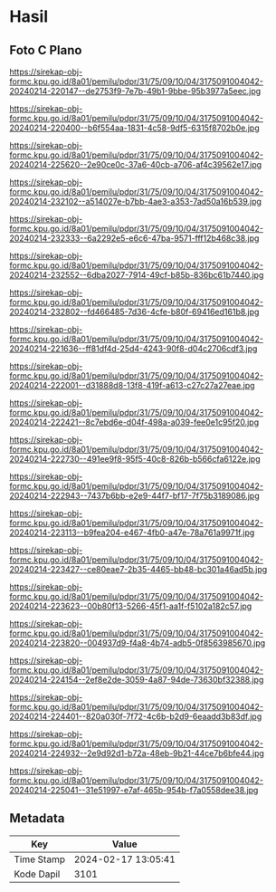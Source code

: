 # Hasil

## Foto C Plano

https://sirekap-obj-formc.kpu.go.id/8a01/pemilu/pdpr/31/75/09/10/04/3175091004042-20240214-220147--de2753f9-7e7b-49b1-9bbe-95b3977a5eec.jpg

https://sirekap-obj-formc.kpu.go.id/8a01/pemilu/pdpr/31/75/09/10/04/3175091004042-20240214-220400--b6f554aa-1831-4c58-9df5-6315f8702b0e.jpg

https://sirekap-obj-formc.kpu.go.id/8a01/pemilu/pdpr/31/75/09/10/04/3175091004042-20240214-225620--2e90ce0c-37a6-40cb-a706-af4c39562e17.jpg

https://sirekap-obj-formc.kpu.go.id/8a01/pemilu/pdpr/31/75/09/10/04/3175091004042-20240214-232102--a514027e-b7bb-4ae3-a353-7ad50a16b539.jpg

https://sirekap-obj-formc.kpu.go.id/8a01/pemilu/pdpr/31/75/09/10/04/3175091004042-20240214-232333--6a2292e5-e6c6-47ba-9571-fff12b468c38.jpg

https://sirekap-obj-formc.kpu.go.id/8a01/pemilu/pdpr/31/75/09/10/04/3175091004042-20240214-232552--6dba2027-7914-49cf-b85b-836bc61b7440.jpg

https://sirekap-obj-formc.kpu.go.id/8a01/pemilu/pdpr/31/75/09/10/04/3175091004042-20240214-232802--fd466485-7d36-4cfe-b80f-69416ed161b8.jpg

https://sirekap-obj-formc.kpu.go.id/8a01/pemilu/pdpr/31/75/09/10/04/3175091004042-20240214-221636--ff81df4d-25d4-4243-90f8-d04c2706cdf3.jpg

https://sirekap-obj-formc.kpu.go.id/8a01/pemilu/pdpr/31/75/09/10/04/3175091004042-20240214-222001--d31888d8-13f8-419f-a613-c27c27a27eae.jpg

https://sirekap-obj-formc.kpu.go.id/8a01/pemilu/pdpr/31/75/09/10/04/3175091004042-20240214-222421--8c7ebd6e-d04f-498a-a039-fee0e1c95f20.jpg

https://sirekap-obj-formc.kpu.go.id/8a01/pemilu/pdpr/31/75/09/10/04/3175091004042-20240214-222730--491ee9f8-95f5-40c8-826b-b566cfa6122e.jpg

https://sirekap-obj-formc.kpu.go.id/8a01/pemilu/pdpr/31/75/09/10/04/3175091004042-20240214-222943--7437b6bb-e2e9-44f7-bf17-7f75b3189086.jpg

https://sirekap-obj-formc.kpu.go.id/8a01/pemilu/pdpr/31/75/09/10/04/3175091004042-20240214-223113--b9fea204-e467-4fb0-a47e-78a761a9971f.jpg

https://sirekap-obj-formc.kpu.go.id/8a01/pemilu/pdpr/31/75/09/10/04/3175091004042-20240214-223427--ce80eae7-2b35-4465-bb48-bc301a46ad5b.jpg

https://sirekap-obj-formc.kpu.go.id/8a01/pemilu/pdpr/31/75/09/10/04/3175091004042-20240214-223623--00b80f13-5266-45f1-aa1f-f5102a182c57.jpg

https://sirekap-obj-formc.kpu.go.id/8a01/pemilu/pdpr/31/75/09/10/04/3175091004042-20240214-223820--004937d9-f4a8-4b74-adb5-0f8563985670.jpg

https://sirekap-obj-formc.kpu.go.id/8a01/pemilu/pdpr/31/75/09/10/04/3175091004042-20240214-224154--2ef8e2de-3059-4a87-94de-73630bf32388.jpg

https://sirekap-obj-formc.kpu.go.id/8a01/pemilu/pdpr/31/75/09/10/04/3175091004042-20240214-224401--820a030f-7f72-4c6b-b2d9-6eaadd3b83df.jpg

https://sirekap-obj-formc.kpu.go.id/8a01/pemilu/pdpr/31/75/09/10/04/3175091004042-20240214-224932--2e9d92d1-b72a-48eb-9b21-44ce7b6bfe44.jpg

https://sirekap-obj-formc.kpu.go.id/8a01/pemilu/pdpr/31/75/09/10/04/3175091004042-20240214-225041--31e51997-e7af-465b-954b-f7a0558dee38.jpg


## Metadata

| Key        | Value               |
| ---------- | ------------------- |
| Time Stamp | 2024-02-17 13:05:41 |
| Kode Dapil | 3101                |



